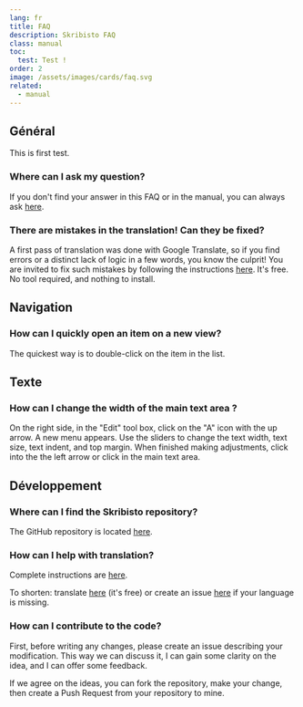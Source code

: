 ```yaml
---
lang: fr
title: FAQ
description: Skribisto FAQ
class: manual
toc:
  test: Test !
order: 2
image: /assets/images/cards/faq.svg
related:
  - manual
---
```


## Général

This is first test.

### Where can I ask my question?

If you don't find your answer in this FAQ or in the manual, you can always ask [here](https://github.com/jacquetc/skribisto/discussions).


### There are mistakes in the translation! Can they be fixed?

A first pass of translation was done with Google Translate, so if you find errors or a distinct lack of logic in a few words, you know the culprit! You are invited to fix such mistakes by following the instructions [here](https://github.com/jacquetc/skribisto#translation-). It's free. No tool required, and nothing to install.

## Navigation

### How can I quickly open an item on a new view?

The quickest way is to double-click on the item in the list.

## Texte

### How can I change the width of the main text area ?
On the right side, in the "Edit" tool box, click on the "A" icon with the up arrow.  A new menu appears. Use the sliders to change the text width, text size, text indent, and top margin. When finished making adjustments, click into the the left arrow or click in the main text area.

## Développement

### Where can I find the Skribisto repository?

The GitHub repository is located [here](https://github.com/jacquetc/skribisto).

### How can I help with translation?

Complete instructions are [here](https://github.com/jacquetc/skribisto#translation-).

To shorten:
translate [here](https://www.transifex.com/skribisto) (it's free) or create an issue
[here](https://github.com/jacquetc/skribisto/issues) if your language is missing.

### How can I contribute to the code?
First, before writing any changes, please create an issue describing your modification. This way we can discuss it, I can
gain some clarity on the idea, and I can offer some feedback.

If we agree on the ideas, you can fork the repository, make your change, then create a Push Request from your repository to mine.
